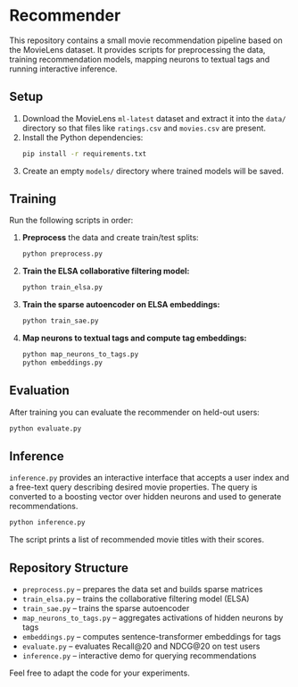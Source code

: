 # Recommender

This repository contains a small movie recommendation pipeline based on the MovieLens dataset. It provides scripts for preprocessing the data, training recommendation models, mapping neurons to textual tags and running interactive inference.

## Setup

1. Download the MovieLens `ml-latest` dataset and extract it into the `data/` directory so that files like `ratings.csv` and `movies.csv` are present.
2. Install the Python dependencies:
   ```bash
   pip install -r requirements.txt
   ```
3. Create an empty `models/` directory where trained models will be saved.

## Training

Run the following scripts in order:

1. **Preprocess** the data and create train/test splits:
   ```bash
   python preprocess.py
   ```
2. **Train the ELSA collaborative filtering model:**
   ```bash
   python train_elsa.py
   ```
3. **Train the sparse autoencoder on ELSA embeddings:**
   ```bash
   python train_sae.py
   ```
4. **Map neurons to textual tags and compute tag embeddings:**
   ```bash
   python map_neurons_to_tags.py
   python embeddings.py
   ```

## Evaluation

After training you can evaluate the recommender on held-out users:
```bash
python evaluate.py
```

## Inference

`inference.py` provides an interactive interface that accepts a user index and a free-text query describing desired movie properties. The query is converted to a boosting vector over hidden neurons and used to generate recommendations.

```bash
python inference.py
```

The script prints a list of recommended movie titles with their scores.

## Repository Structure

- `preprocess.py` – prepares the data set and builds sparse matrices
- `train_elsa.py` – trains the collaborative filtering model (ELSA)
- `train_sae.py` – trains the sparse autoencoder
- `map_neurons_to_tags.py` – aggregates activations of hidden neurons by tags
- `embeddings.py` – computes sentence-transformer embeddings for tags
- `evaluate.py` – evaluates Recall@20 and NDCG@20 on test users
- `inference.py` – interactive demo for querying recommendations

Feel free to adapt the code for your experiments.
